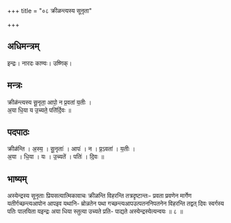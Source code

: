 +++
title = "०८ क्रीळन्त्यस्य सूनृता"

+++
## अधिमन्त्रम्
इन्द्रः। नारदः काण्वः। उष्णिक्।

## मन्त्रः
क्रीळ॑न्त्यस्य सू॒नृता॒ आपो॒ न प्र॒वता॑ य॒तीः ।  
अ॒या धि॒या य उ॒च्यते॒ पति॑र्दि॒वः ॥

## पदपाठः
क्रीळ॑न्ति । अ॒स्य॒ । सू॒नृताः॑ । आपः॑ । न । प्र॒ऽवता॑ । य॒तीः ।  
अ॒या । धि॒या । यः । उ॒च्यते॑ । पतिः॑ । दि॒वः ॥

## भाष्यम्
अस्येन्द्रस्य सूनृताः प्रियसत्यात्मिकावाचः क्रीळन्ति विहरन्ति तत्रदृष्टान्तः- प्रवता प्रवणेन मार्गेण यतीर्गच्छन्त्यआपोन आपइव यथानि- म्रोन्नतेन पथा गच्छन्त्यआपउत्पतननिपतनेन विहरन्ति तद्वत् दिवः स्वर्गस्य पतिः पालयिता यइन्द्रः अया धिया स्तुत्या उच्यते प्रति- पाद्यते अस्येन्द्रस्येत्यन्वयः ॥ ८ ॥